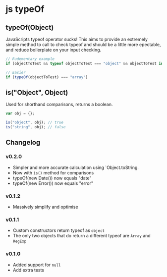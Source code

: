# js typeOf

## typeOf(Object)

JavaScripts typeof operator sucks! This aims to provide an extremely simple method to call to check typeof and should be a little more epectable, and reduce boilerplate on your input checking. 

```js
// Rudementary example
if (objectToTest && typeof objectToTest === "object" && objectToTest instanceof Array)

// Easier
if (typeOf(objectToTest) === "array")
```

## is("Object", Object)

Used for shorthand comparisons, returns a boolean.

```js
var obj = {};

is("object", obj); // true
is("string", obj); // false
```

## Changelog

### v0.2.0

* Simpler and more accurate calculation using `Object.toString.
* Now with `is()` method for comparisons
* typeOf(new Date()) now equals "date"
* typeOf(new Error()) now equals "error"

### v0.1.2

* Massively simplify and optimise

### v0.1.1

* Custom constructors return typeof as `object`
* The only two objects that do return a different typeof are `Array` and `RegExp`

### v0.1.0

* Added support for `null`
* Add extra tests